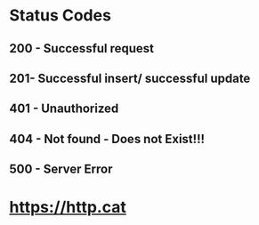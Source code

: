# Status Codes

## 200 - Successful request
## 201- Successful insert/ successful update
## 401 - Unauthorized
## 404 - Not found - Does not Exist!!!
## 500 - Server Error


# https://http.cat